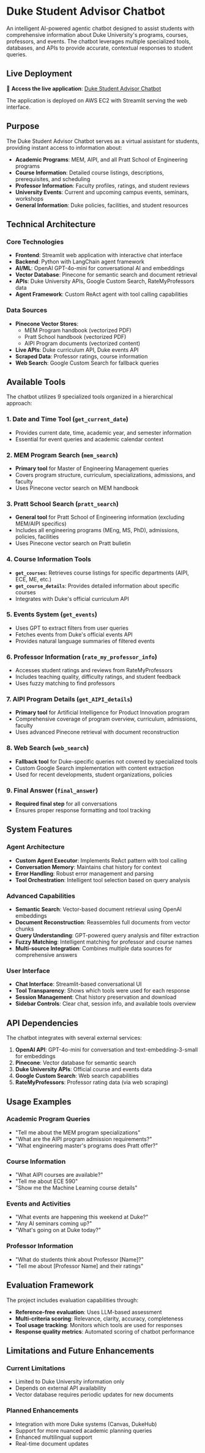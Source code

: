 # Duke Student Advisor Chatbot

An intelligent AI-powered agentic chatbot designed to assist students with comprehensive information about Duke University's programs, courses, professors, and events. The chatbot leverages multiple specialized tools, databases, and APIs to provide accurate, contextual responses to student queries.

## Live Deployment

🚀 **Access the live application**: [Duke Student Advisor Chatbot](http://13.222.34.153:8501)

The application is deployed on AWS EC2 with Streamlit serving the web interface.

## Purpose

The Duke Student Advisor Chatbot serves as a virtual assistant for students, providing instant access to information about:

- **Academic Programs**: MEM, AIPI, and all Pratt School of Engineering programs
- **Course Information**: Detailed course listings, descriptions, prerequisites, and scheduling
- **Professor Information**: Faculty profiles, ratings, and student reviews
- **University Events**: Current and upcoming campus events, seminars, workshops
- **General Information**: Duke policies, facilities, and student resources

## Technical Architecture

### Core Technologies
- **Frontend**: Streamlit web application with interactive chat interface
- **Backend**: Python with LangChain agent framework
- **AI/ML**: OpenAI GPT-4o-mini for conversational AI and embeddings
- **Vector Database**: Pinecone for semantic search and document retrieval
- **APIs**: Duke University APIs, Google Custom Search, RateMyProfessors data
- **Agent Framework**: Custom ReAct agent with tool calling capabilities

### Data Sources
- **Pinecone Vector Stores**: 
  - MEM Program handbook (vectorized PDF)
  - Pratt School handbook (vectorized PDF) 
  - AIPI Program documents (vectorized content)
- **Live APIs**: Duke curriculum API, Duke events API
- **Scraped Data**: Professor ratings, course information
- **Web Search**: Google Custom Search for fallback queries

## Available Tools

The chatbot utilizes 9 specialized tools organized in a hierarchical approach:

### 1. **Date and Time Tool** (`get_current_date`)
- Provides current date, time, academic year, and semester information
- Essential for event queries and academic calendar context

### 2. **MEM Program Search** (`mem_search`)
- **Primary tool** for Master of Engineering Management queries
- Covers program structure, curriculum, specializations, admissions, and faculty
- Uses Pinecone vector search on MEM handbook

### 3. **Pratt School Search** (`pratt_search`)
- **General tool** for Pratt School of Engineering information (excluding MEM/AIPI specifics)
- Includes all engineering programs (MEng, MS, PhD), admissions, policies, facilities
- Uses Pinecone vector search on Pratt bulletin

### 4. **Course Information Tools**
   - **`get_courses`**: Retrieves course listings for specific departments (AIPI, ECE, ME, etc.)
   - **`get_course_details`**: Provides detailed information about specific courses
   - Integrates with Duke's official curriculum API

### 5. **Events System** (`get_events`)
- Uses GPT to extract filters from user queries
- Fetches events from Duke's official events API
- Provides natural language summaries of filtered events

### 6. **Professor Information** (`rate_my_professor_info`)
- Accesses student ratings and reviews from RateMyProfessors
- Includes teaching quality, difficulty ratings, and student feedback
- Uses fuzzy matching to find professors

### 7. **AIPI Program Details** (`get_AIPI_details`)
- **Primary tool** for Artificial Intelligence for Product Innovation program
- Comprehensive coverage of program overview, curriculum, admissions, faculty
- Uses advanced Pinecone retrieval with document reconstruction

### 8. **Web Search** (`web_search`)
- **Fallback tool** for Duke-specific queries not covered by specialized tools
- Custom Google Search implementation with content extraction
- Used for recent developments, student organizations, policies

### 9. **Final Answer** (`final_answer`)
- **Required final step** for all conversations
- Ensures proper response formatting and tool tracking

## System Features

### Agent Architecture
- **Custom Agent Executor**: Implements ReAct pattern with tool calling
- **Conversation Memory**: Maintains chat history for context
- **Error Handling**: Robust error management and parsing
- **Tool Orchestration**: Intelligent tool selection based on query analysis

### Advanced Capabilities
- **Semantic Search**: Vector-based document retrieval using OpenAI embeddings
- **Document Reconstruction**: Reassembles full documents from vector chunks
- **Query Understanding**: GPT-powered query analysis and filter extraction
- **Fuzzy Matching**: Intelligent matching for professor and course names
- **Multi-source Integration**: Combines multiple data sources for comprehensive answers

### User Interface
- **Chat Interface**: Streamlit-based conversational UI
- **Tool Transparency**: Shows which tools were used for each response
- **Session Management**: Chat history preservation and download
- **Sidebar Controls**: Clear chat, session info, and available tools overview

## API Dependencies

The chatbot integrates with several external services:

1. **OpenAI API**: GPT-4o-mini for conversation and text-embedding-3-small for embeddings
2. **Pinecone**: Vector database for semantic search
3. **Duke University APIs**: Official course and events data
4. **Google Custom Search**: Web search capabilities
5. **RateMyProfessors**: Professor rating data (via web scraping)

## Usage Examples

### Academic Program Queries
- "Tell me about the MEM program specializations"
- "What are the AIPI program admission requirements?"
- "What engineering master's programs does Pratt offer?"

### Course Information
- "What AIPI courses are available?"
- "Tell me about ECE 590"
- "Show me the Machine Learning course details"

### Events and Activities
- "What events are happening this weekend at Duke?"
- "Any AI seminars coming up?"
- "What's going on at Duke today?"

### Professor Information
- "What do students think about Professor [Name]?"
- "Tell me about [Professor Name] and their ratings"

## Evaluation Framework

The project includes evaluation capabilities through:

- **Reference-free evaluation**: Uses LLM-based assessment
- **Multi-criteria scoring**: Relevance, clarity, accuracy, completeness
- **Tool usage tracking**: Monitors which tools are used for responses
- **Response quality metrics**: Automated scoring of chatbot performance


## Limitations and Future Enhancements

### Current Limitations
- Limited to Duke University information only
- Depends on external API availability
- Vector database requires periodic updates for new documents

### Planned Enhancements
- Integration with more Duke systems (Canvas, DukeHub)
- Support for more nuanced academic planning queries
- Enhanced multilingual support
- Real-time document updates
